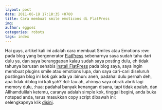 ```yaml
---
layout: post
date: 2011-06-18 17:18:35 +0700
title: Cara membuat smile emoticons di FlatPress
img: 
author: eggoez
categories: robots
tags: index
---
```

<p>Hai guys, artikel kali ini adalah cara membuat Smiles atau Emotions :ew: pada blog yang bergenerator <a href="https://ciutirc.blogspot.com/2010/11/cara-install-manual-flatpress-di.html">FlatPress</a> sebenarnya saya sudah tahu dari dulu ya, dan saya beranggapan kalau sudah saya posting dulu, eh tidak tahunya barusan sehabis <a href="https://ciutirc.blogspot.com/2010/11/cara-install-manual-flatpress-di.html">install FlatPress</a> pada blog saya, saya ingin membuat plugins smile atau emotions lupa, dan saya cari-cari diseluruh postingan blog ini kok gak ada ya :binun: aneh, padahal dulu pernah deh, apa tidak diblog ini kali yah? :lol: tau ah, ahirnya saya obrak abrik lagi memory dulu, :hua: padahal banyak kenangan disana, tapi tidak apalah, dan Allhamdulilah ketemu, caranya adalah simple kok, tinggal begini, anda buka notepad anda, terus masukkan copy script dibawah ini:<br>
selengkapnya klik <a title="Lihat Sumbernya" href="https://ciutirc.blogspot.com/2011/06/cara-membuat-smile-emoticons-di.html">disini</a>.<a name="more"></a></p>